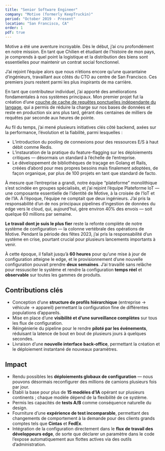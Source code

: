 ```yaml
---
title: "Senior Software Engineer"
company: "Motive (formerly KeepTruckin)"
period: "October 2019 - Present"
location: "San Francisco, CA"
order: 1
pdf: true
---
```


Motive a été une aventure incroyable. Dès le début, j’ai cru profondément en notre mission. En tant que Chilien et étudiant de l’histoire de mon pays, je comprends à quel point la logistique et la distribution des biens sont essentielles pour maintenir un contrat social fonctionnel.

J’ai rejoint l’équipe alors que nous n’étions encore qu’une quarantaine d’ingénieurs, travaillant aux côtés du CTO au centre de San Francisco. Ces premiers jours restent parmi les plus inspirants de ma carrière.

En tant que contributeur individuel, j’ai apporté des améliorations fondamentales à nos systèmes principaux. Mon premier projet fut la création d’une [couche de cache de requêtes ponctuelles indépendante du langage](https://medium.com/motive-eng/how-we-reduced-db-load-with-our-language-agnostic-point-query-cache-3a628edfee4e), qui a permis de réduire la charge sur nos bases de données et reste en production six ans plus tard, gérant des centaines de milliers de requêtes par seconde aux heures de pointe.

Au fil du temps, j’ai mené plusieurs initiatives clés côté backend, axées sur la performance, l’évolution et la fiabilité, parmi lesquelles :

- L’introduction du pooling de connexions pour des ressources E/S à haut débit comme Redis.  
- L’instauration de la pratique du feature-flagging sur les déploiements critiques — désormais un standard à l’échelle de l’entreprise.  
- Le développement de bibliothèques de traçage en Golang et Rails, créées d’abord pour mes propres besoins mais finalement adoptées, de façon organique, par plus de 100 projets en tant que standard de facto.  

À mesure que l’entreprise a grandi, notre équipe “plateforme” monolithique s’est scindée en groupes spécialisés, et j’ai rejoint l’équipe Plateforme IoT — une composante essentielle de l’identité de Motive, à la croisée de l’IoT et de l’IA. À l’époque, l’équipe ne comptait que deux ingénieurs. J’ai pris la responsabilité d’un de nos principaux pipelines d’ingestion de données du edge vers le cloud, qui, aujourd’hui, gère environ 40% des envois — soit quelque 60 millions par semaine.

**Le travail dont je suis le plus fier** reste la refonte complète de notre système de configuration — la colonne vertébrale des opérations de Motive. Pendant la période des fêtes 2023, j’ai pris la responsabilité d’un système en crise, pourtant crucial pour plusieurs lancements importants à venir.

À cette époque, il fallait jusqu’à **60 heures** pour qu’une mise à jour de configuration atteigne le edge, et le provisionnement d’une nouvelle configuration pouvait prendre **deux semaines**. J’ai travaillé sans relâche pour ressusciter le système et rendre la configuration **temps réel** et **observable** sur toutes les gammes de produits.

## **Contributions clés**

- Conception d’une **structure de profils hiérarchique** (entreprise → véhicule → appareil) permettant la configuration fine de différentes populations d’appareils.  
- Mise en place d’une **visibilité et d’une surveillance complètes** sur tous les flux de configuration.  
- Réingénierie du pipeline pour le rendre **piloté par les événements**, réduisant la latence de bout en bout de plusieurs jours à quelques secondes.  
- Livraison d’une **nouvelle interface back-office**, permettant la création et le déploiement instantané de nouveaux paramètres.  

## **Impact**

- Rendu possibles les **déploiements globaux de configuration** — nous pouvons désormais reconfigurer des millions de camions plusieurs fois par jour.  
- Établi la base pour plus de **15 modèles d’IA** opérant sur plusieurs continents ; chaque modèle dépend de la flexibilité de ce système.  
- Permis les capacités de **tests A/B** comme conséquence naturelle du design.  
- Fourniture d’une **expérience de test incomparable**, permettant des changements de comportement à la demande pour des clients grands comptes tels que **Cintas** et **FedEx**.  
- Intégration de la configuration directement dans le **flux de travail des développeurs edge**, de sorte que déclarer un paramètre dans le code l’expose automatiquement aux flottes actives via des outils d’administration.
